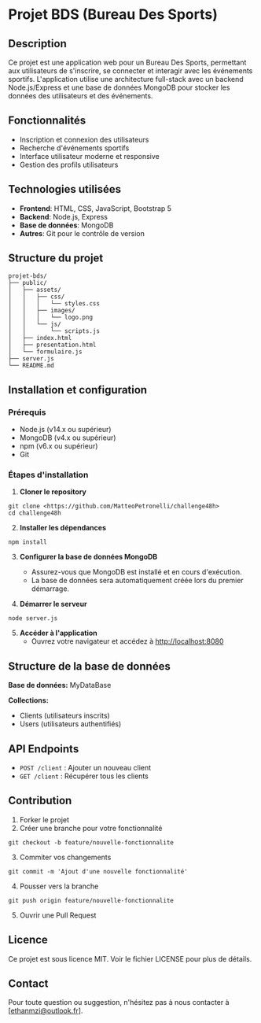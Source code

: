 # Projet BDS (Bureau Des Sports)

## Description
Ce projet est une application web pour un Bureau Des Sports, permettant aux utilisateurs de s'inscrire, se connecter et interagir avec les événements sportifs. L'application utilise une architecture full-stack avec un backend Node.js/Express et une base de données MongoDB pour stocker les données des utilisateurs et des événements.

## Fonctionnalités
- Inscription et connexion des utilisateurs
- Recherche d'événements sportifs
- Interface utilisateur moderne et responsive
- Gestion des profils utilisateurs

## Technologies utilisées
- **Frontend**: HTML, CSS, JavaScript, Bootstrap 5
- **Backend**: Node.js, Express
- **Base de données**: MongoDB
- **Autres**: Git pour le contrôle de version

## Structure du projet
```
projet-bds/
├── public/
│   ├── assets/
│   │   ├── css/
│   │   │   └── styles.css
│   │   ├── images/
│   │   │   └── logo.png
│   │   └── js/
│   │       └── scripts.js
│   ├── index.html
│   ├── presentation.html
│   └── formulaire.js
├── server.js
└── README.md
```

## Installation et configuration

### Prérequis
- Node.js (v14.x ou supérieur)
- MongoDB (v4.x ou supérieur)
- npm (v6.x ou supérieur)
- Git

### Étapes d'installation

1. **Cloner le repository**
```
git clone <https://github.com/MatteoPetronelli/challenge48h>
cd challenge48h
```
2. **Installer les dépendances**
```
npm install
```
3. **Configurer la base de données MongoDB**
   - Assurez-vous que MongoDB est installé et en cours d'exécution.
   - La base de données sera automatiquement créée lors du premier démarrage.

4. **Démarrer le serveur**
```
node server.js
```

5. **Accéder à l'application**
   - Ouvrez votre navigateur et accédez à [http://localhost:8080](http://localhost:8080)

## Structure de la base de données
**Base de données:** MyDataBase

**Collections:**
- Clients (utilisateurs inscrits)
- Users (utilisateurs authentifiés)

## API Endpoints
- `POST /client` : Ajouter un nouveau client
- `GET /client` : Récupérer tous les clients

## Contribution
1. Forker le projet
2. Créer une branche pour votre fonctionnalité
```
git checkout -b feature/nouvelle-fonctionnalite
```
3. Commiter vos changements
```
git commit -m 'Ajout d'une nouvelle fonctionnalité'
```
4. Pousser vers la branche
```
git push origin feature/nouvelle-fonctionnalite
```
5. Ouvrir une Pull Request

## Licence
Ce projet est sous licence MIT. Voir le fichier LICENSE pour plus de détails.

## Contact
Pour toute question ou suggestion, n'hésitez pas à nous contacter à [ethanmzi@outlook.fr].
